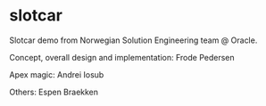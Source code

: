 # slotcar
Slotcar demo from Norwegian Solution Engineering team @ Oracle.

Concept, overall design and implementation: Frode Pedersen

Apex magic: Andrei Iosub

Others: Espen Braekken
